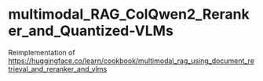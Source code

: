 # multimodal_RAG_ColQwen2_Reranker_and_Quantized-VLMs
Reimplementation of https://huggingface.co/learn/cookbook/multimodal_rag_using_document_retrieval_and_reranker_and_vlms
